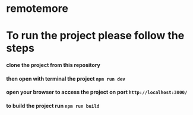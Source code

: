 # remotemore

# To run the project please follow the steps 

#### clone the project from this repository 
#### then open with terminal the project `npm run dev`
#### open your browser to access the project on port `http://localhost:3000/`

#### to build the project run `npm run build`
